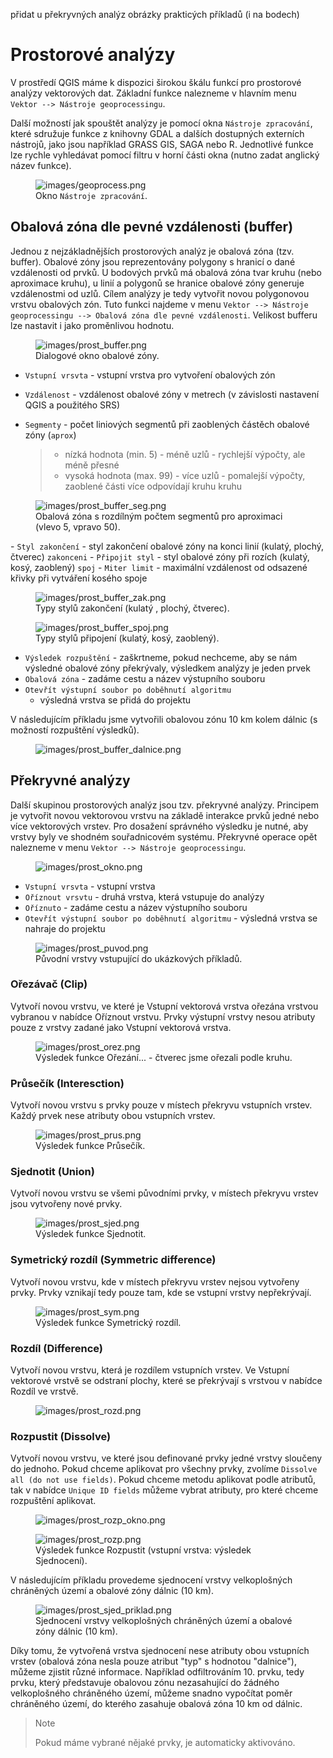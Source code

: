 <div class="todo">

přidat u překryvných analýz obrázky prakticých příkladů (i na bodech)

</div>

# Prostorové analýzy

V prostředí QGIS máme k dispozici širokou škálu funkcí pro prostorové
analýzy vektorových dat. Základní funkce nalezneme v hlavním menu
`Vektor --> Nástroje geoprocessingu`.

<div class="noteadvanced">

Další možností jak spouštět analýzy je pomocí okna
`Nástroje zpracování`, které sdružuje funkce z knihovny GDAL a dalších
dostupných externích nástrojů, jako jsou například GRASS GIS, SAGA nebo
R. Jednotlivé funkce lze rychle vyhledávat pomocí filtru v horní části
okna (nutno zadat anglický název funkce).

<figure>
<img src="images/geoprocess.png" class="small"
alt="images/geoprocess.png" />
<figcaption>Okno <code class="interpreted-text"
role="item">Nástroje zpracování</code>.</figcaption>
</figure>

</div>

## Obalová zóna dle pevné vzdálenosti (buffer)

Jednou z nejzákladnějších prostorových analýz je obalová zóna (tzv.
buffer). Obalové zóny jsou reprezentovány polygony s hranicí o dané
vzdálenosti od prvků. U bodových prvků má obalová zóna tvar kruhu (nebo
aproximace kruhu), u linií a polygonů se hranice obalové zóny generuje
vzdálenostmi od uzlů. Cílem analýzy je tedy vytvořit novou polygonovou
vrstvu obalových zón. Tuto funkci najdeme v menu
`Vektor --> Nástroje geoprocessingu --> Obalová
zóna dle pevné vzdálenosti`. Velikost bufferu lze nastavit i jako
proměnlivou hodnotu.

<figure>
<img src="images/prost_buffer.png" class="medium"
alt="images/prost_buffer.png" />
<figcaption>Dialogové okno obalové zóny.</figcaption>
</figure>

- `Vstupní vrsvta` - vstupní vrstva pro vytvoření obalových zón

- `Vzdálenost` - vzdálenost obalové zóny v metrech (v závislosti
  nastavení QGIS a použitého SRS)

- `Segmenty` - počet liniových segmentů při zaoblených částěch obalové
  zóny (`aprox`)

  > - nízká hodnota (min. 5) - méně uzlů - rychlejší výpočty, ale méně
  >   přesné
  > - vysoká hodnota (max. 99) - více uzlů - pomalejší výpočty, zaoblené
  >   části více odpovídají kruhu kruhu

<div id="aprox">

<figure>
<img src="images/prost_buffer_seg.png"
alt="images/prost_buffer_seg.png" />
<figcaption>Obalová zóna s rozdílným počtem segmentů pro aproximaci
(vlevo 5, vpravo 50).</figcaption>
</figure>

</div>

\- `Styl zakončení` - styl zakončení obalové zóny na konci linií
(<span class="title-ref">kulatý</span>,
<span class="title-ref">plochý</span>,
<span class="title-ref">čtverec</span>) `zakonceni` - `Připojit styl` -
styl obalové zóny při rozích (<span class="title-ref">kulatý</span>,
<span class="title-ref">kosý</span>,
<span class="title-ref">zaoblený</span>) `spoj` - `Miter limit` -
maximální vzdálenost od odsazené křivky při vytváření kosého spoje

<div id="zakonceni">

<figure>
<img src="images/prost_buffer_zak.png"
alt="images/prost_buffer_zak.png" />
<figcaption>Typy stylů zakončení (<span class="title-ref">kulatý</span>
, <span class="title-ref">plochý</span>, <span
class="title-ref">čtverec</span>).</figcaption>
</figure>

</div>

<div id="spoj">

<figure>
<img src="images/prost_buffer_spoj.png"
alt="images/prost_buffer_spoj.png" />
<figcaption>Typy stylů připojení (<span class="title-ref">kulatý</span>,
<span class="title-ref">kosý</span>, <span
class="title-ref">zaoblený</span>).</figcaption>
</figure>

</div>

- `Výsledek rozpuštění` - zaškrtneme, pokud nechceme, aby se nám
  výsledné obalové zóny překrývaly, výsledkem analýzy je jeden prvek
- `Obalová zóna` - zadáme cestu a název výstupního souboru
- `Otevřít výstupní soubor po doběhnutí algoritmu`
  - výsledná vrstva se přidá do projektu

V následujícím příkladu jsme vytvořili obalovou zónu 10 km kolem dálnic
(s možností rozpuštění výsledků).

<figure>
<img src="images/prost_buffer_dalnice.png"
alt="images/prost_buffer_dalnice.png" />
</figure>

## Překryvné analýzy

Další skupinou prostorových analýz jsou tzv. překryvné analýzy.
Principem je vytvořit novou vektorovou vrstvu na základě interakce prvků
jedné nebo více vektorových vrstev. Pro dosažení správného výsledku je
nutné, aby vrstvy byly ve shodném souřadnicovém systému. Překryvné
operace opět nalezneme v menu `Vektor --> Nástroje geoprocessingu`.

<figure>
<img src="images/prost_okno.png" class="medium"
alt="images/prost_okno.png" />
</figure>

- `Vstupní vrsvta` - vstupní vrstva
- `Oříznout vrsvtu` - druhá vrstva, která vstupuje do analýzy
- `Oříznuto` - zadáme cestu a název výstupního souboru
- `Otevřít výstupní soubor po doběhnutí algoritmu` - výsledná vrstva se
  nahraje do projektu

<figure>
<img src="images/prost_puvod.png" class="middle"
alt="images/prost_puvod.png" />
<figcaption>Původní vrstvy vstupující do ukázkových
příkladů.</figcaption>
</figure>

### Ořezávač (<span class="title-ref">Clip</span>)

Vytvoří novou vrstvu, ve které je <span class="title-ref">Vstupní
vektorová vrstva</span> ořezána vrstvou vybranou v nabídce
<span class="title-ref">Oříznout vrstvu</span>. Prvky výstupní vrstvy
nesou atributy pouze z vrstvy zadané jako
<span class="title-ref">Vstupní vektorová vrstva</span>.

<figure>
<img src="images/prost_orez.png" alt="images/prost_orez.png" />
<figcaption>Výsledek funkce Ořezání... - čtverec jsme ořezali podle
kruhu.</figcaption>
</figure>

### Průsečík (<span class="title-ref">Interesction</span>)

Vytvoří novou vrstvu s prvky pouze v místech překryvu vstupních vrstev.
Každý prvek nese atributy obou vstupních vrstev.

<figure>
<img src="images/prost_prus.png" alt="images/prost_prus.png" />
<figcaption>Výsledek funkce Průsečík.</figcaption>
</figure>

### Sjednotit (<span class="title-ref">Union</span>)

Vytvoří novou vrstvu se všemi původními prvky, v místech překryvu vrstev
jsou vytvořeny nové prvky.

<figure>
<img src="images/prost_sjed.png" alt="images/prost_sjed.png" />
<figcaption>Výsledek funkce Sjednotit.</figcaption>
</figure>

### Symetrický rozdíl (<span class="title-ref">Symmetric difference</span>)

Vytvoří novou vrstvu, kde v místech překryvu vrstev nejsou vytvořeny
prvky. Prvky vznikají tedy pouze tam, kde se vstupní vrstvy
nepřekrývají.

<figure>
<img src="images/prost_sym.png" alt="images/prost_sym.png" />
<figcaption>Výsledek funkce Symetrický rozdíl.</figcaption>
</figure>

### Rozdíl (<span class="title-ref">Difference</span>)

Vytvoří novou vrstvu, která je rozdílem vstupních vrstev. Ve
<span class="title-ref">Vstupní vektorové vrstvě</span> se odstraní
plochy, které se překrývají s vrstvou v nabídce
<span class="title-ref">Rozdíl ve vrstvě</span>.

<figure>
<img src="images/prost_rozd.png" alt="images/prost_rozd.png" />
</figure>

### Rozpustit (<span class="title-ref">Dissolve</span>)

Vytvoří novou vrstvu, ve které jsou definované prvky jedné vrstvy
sloučeny do jednoho. Pokud chceme aplikovat pro všechny prvky, zvolíme
`Dissolve all (do not use fields)`. Pokud chceme metodu aplikovat podle
atributů, tak v nabídce `Unique ID fields` můžeme vybrat atributy, pro
které chceme rozpuštění aplikovat.

<figure>
<img src="images/prost_rozp_okno.png" class="medium"
alt="images/prost_rozp_okno.png" />
</figure>

<figure>
<img src="images/prost_rozp.png" alt="images/prost_rozp.png" />
<figcaption>Výsledek funkce Rozpustit (vstupní vrstva: výsledek
Sjednocení).</figcaption>
</figure>

V následujícím příkladu provedeme sjednocení vrstvy velkoplošných
chráněných území a obalové zóny dálnic (10 km).

<figure>
<img src="images/prost_sjed_priklad.png"
alt="images/prost_sjed_priklad.png" />
<figcaption>Sjednocení vrstvy velkoplošných chráněných území a obalové
zóny dálnic (10 km).</figcaption>
</figure>

Díky tomu, že vytvořená vrstva sjednocení nese atributy obou vstupních
vrstev (obalová zóna nesla pouze atribut "typ" s hodnotou "dalnice"),
můžeme zjistit různé informace. Například odfiltrováním 10. prvku, tedy
prvku, který představuje obalovou zónu nezasahující do žádného
velkoplošného chráněného území, můžeme snadno vypočítat poměr chráněného
území, do kterého zasahuje obalová zóna 10 km od dálnic.

> > [!NOTE]
> > Pokud máme vybrané nějaké prvky, je automaticky aktivováno.
